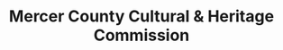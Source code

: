 ---
layout: repo
title: "Mercer County Cultural & Heritage Commission"
id: 12906
permalink: repos/12906/
---